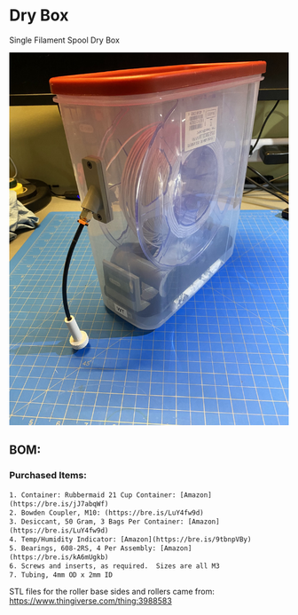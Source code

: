 # Dry Box
Single Filament Spool Dry Box

![Dry Box](/images/dry_box.jpg)

## BOM:
### Purchased Items:
    1. Container: Rubbermaid 21 Cup Container: [Amazon](https://bre.is/jJ7abqWf)
    2. Bowden Coupler, M10: (https://bre.is/LuY4fw9d)
	3. Desiccant, 50 Gram, 3 Bags Per Container: [Amazon](https://bre.is/LuY4fw9d)
    4. Temp/Humidity Indicator: [Amazon](https://bre.is/9tbnpVBy)
    5. Bearings, 608-2RS, 4 Per Assembly: [Amazon](https://bre.is/kA6mUgkb)
    6. Screws and inserts, as required.  Sizes are all M3
    7. Tubing, 4mm OD x 2mm ID
  
STL files for the roller base sides and rollers came from: https://www.thingiverse.com/thing:3988583
